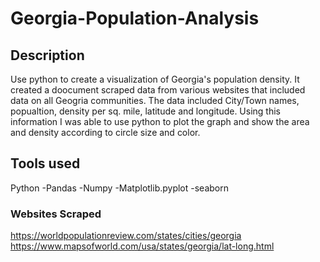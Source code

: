 # Georgia-Population-Analysis

## Description
Use python to create a visualization of Georgia's population density. It created a doocument scraped data from various websites that included data on all Geogria communities. The data included City/Town names, popualtion, density per sq. mile, latitude and longitude. Using this information I was able to use python to plot the graph and show the area and density according to circle size and color.

## Tools used
Python 
-Pandas
-Numpy
-Matplotlib.pyplot
-seaborn

### Websites Scraped
https://worldpopulationreview.com/states/cities/georgia
https://www.mapsofworld.com/usa/states/georgia/lat-long.html
